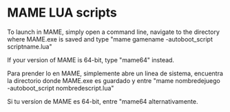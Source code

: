 # MAME LUA scripts

To launch in MAME, simply open a command line, navigate to the directory where MAME.exe is saved and type "mame gamename -autoboot_script scriptname.lua"

If your version of MAME is 64-bit, type "mame64" instead.

Para prender lo en MAME, simplemente abre un linea de sistema, encuentra la directorio donde MAME.exe es guardado y entre "mame nombredejuego -autoboot_script nombredescript.lua"

Si tu versíon de MAME es 64-bit, entre "mame64 alternativamente.